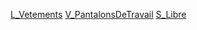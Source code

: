 [L_Vetements](notes/equipements/L_Vetements.md) [V_PantalonsDeTravail](notes/equipements/vetements/V_PantalonsDeTravail.md) [S_Libre](notes/statut/S_Libre.md)



